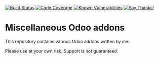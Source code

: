 [![Build Status](https://travis-ci.org/naglis/misc-addons.svg?branch=11.0)](https://travis-ci.org/naglis/misc-addons)
[![Code Coverage](https://codecov.io/gh/naglis/misc-addons/branch/11.0/graph/badge.svg)](https://codecov.io/gh/naglis/misc-addons)
[![Known Vulnerabilities](https://snyk.io/test/github/naglis/misc-addons/11.0/badge.svg)](https://snyk.io/test/github/naglis/misc-addons)
[![Say Thanks!](https://img.shields.io/badge/Say%20Thanks-!-1EAEDB.svg)](https://saythanks.io/to/naglis)

# Miscellaneous Odoo addons

This repository contains various Odoo addons written by me.

Please use at your own risk. Support is not guaranteed.
